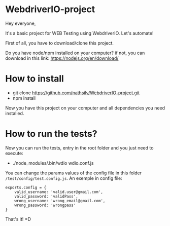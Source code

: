 # WebdriverIO-project

Hey everyone,

It's a basic project for WEB Testing using WebdriverIO.
Let's automate! 

First of all, you have to download/clone this project.

Do you have node/npm installed on your computer? if not, you can download in this link: https://nodejs.org/en/download/

# How to install

* git clone https://github.com/nathsilv/WebdriverIO-project.git </br>
* npm install

Now you have this project on your computer and all dependencies you need installed.</br>

# How to run the tests?

Now you can run the tests, entry in the root folder and you just need to execute: </br>
* ./node_modules/.bin/wdio wdio.conf.js

You can change the params values of the config file in this folder `/test/config/test.config.js`.
An exemple in config file: </br>

```
exports.config = {
    valid_username: 'valid.user@gmail.com',
    valid_password: 'validPass',
    wrong_username: 'wrong_email@gmail.com',
    wrong_password: 'wrongpass'
}
```

That's it! =D
